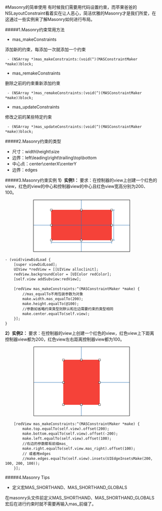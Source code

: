 #Masonry的简单使用
有时候我们需要用代码设置约束，而苹果爸爸的NSLayoutConstraint看着实在让人恶心，简洁优雅的Masonry才是我们所爱，在这通过一些实例来了解Masonry如何进行布局。

#####1.Masonry约束常用方法
- mas_makeConstraints

 添加新的约束，每添加一次就添加一个约束
```objc
 - (NSArray *)mas_makeConstraints:(void(^)(MASConstraintMaker *make))block;
```
- mas_remakeConstraints

 删除之前的约束重新添加约束
```objc
 - (NSArray *)mas_remakeConstraints:(void(^)(MASConstraintMaker *make))block;
```
- mas_updateConstraints

 修改之前的某些特定约束
```objc
 - (NSArray *)mas_updateConstraints:(void(^)(MASConstraintMaker *make))block;
```

#####2.Masonry约束的类型
- 尺寸：width\height\size
- 边界：left\leading\right\trailing\top\bottom
- 中心点：center\centerX\centerY
- 边界：edges


#####3.Masonry约束实例
**1）实例1：**
要求：在控制器的view上创建一个红色的view，红色的view的中心和控制器view的中心且红色view宽高分别为200、100。

<div align="center">
<img src = "assets/pic16-1.png"</>
</div>

```objc
- (void)viewDidLoad {
    [super viewDidLoad];
    UIView *redView = [[UIView alloc]init];
    redView.backgroundColor = [UIColor redColor];
    [self.view addSubview:redView];
 
    [redView mas_makeConstraints:^(MASConstraintMaker *make) {
        //mas_equalTo不用包装参数为对象 
        make.width.mas_equalTo(200);
        make.height.equalTo(@100);
        //参数如省略约束类型则默认和左边需要约束的类型相同
        make.center.equalTo(self.view);
    }];
}
```

**2）实例2：**
要求：在控制器的view上创建一个红色的view，红色view上下距离控制器view都为200，红色view左右距离控制器view都为100。
<div align="center">
<img src = "assets/pic16-2.png"</>
</div>


```objc
    [redView mas_makeConstraints:^(MASConstraintMaker *make) {
        make.top.equalTo(self.view).offset(200);
        make.bottom.equalTo(self.view).offset(-200);
        make.left.equalTo(self.view).offset(100);
        //右边的参数都有前缀mas_
        make.right.equalTo(self.view.mas_right).offset(100);
        // 或者用edges
        //make.edges.equalTo(self.view).insets(UIEdgeInsetsMake(200, 100, 200, 100));
    }];

```
#####4.Masonry Tips
- 定义宏MAS_SHORTHAND、MAS_SHORTHAND_GLOBALS

 在masonry头文件前定义MAS_SHORTHAND、MAS_SHORTHAND_GLOBALS宏后在进行约束时就不需要再输入mas_前缀了。
